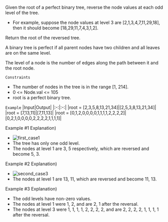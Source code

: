 Given the root of a perfect binary tree, reverse the node values at each odd level of the tree.
- For example, suppose the node values at level 3 are [2,1,3,4,7,11,29,18], then it should become [18,29,11,7,4,3,1,2].

Return the root of the reversed tree.

A binary tree is perfect if all parent nodes have two children and all leaves are on the same level.

The level of a node is the number of edges along the path between it and the root node.

`Constraints`
- The number of nodes in the tree is in the range [1, 214].
- 0 <= Node.val <= 105
- root is a perfect binary tree.

`Example`
|Input|Output|
|:-:|:-:|
|root = [2,3,5,8,13,21,34]|[2,5,3,8,13,21,34]|
|root = [7,13,11]|[7,11,13]|
|root = [0,1,2,0,0,0,0,1,1,1,1,2,2,2,2]|[0,2,1,0,0,0,0,2,2,2,2,1,1,1,1]|

Example #1 Explanation)
- ![first_case1](https://github.com/user-attachments/assets/fd7f791a-97b6-4bd6-bebf-f08617c6887e)
- The tree has only one odd level.
- The nodes at level 1 are 3, 5 respectively, which are reversed and become 5, 3.

Example #2 Explanation)
- ![second_case3](https://github.com/user-attachments/assets/47430a81-01e4-49cf-bdf7-a220b42ed8b4)
- The nodes at level 1 are 13, 11, which are reversed and become 11, 13.

Example #3 Explanation)
- The odd levels have non-zero values.
- The nodes at level 1 were 1, 2, and are 2, 1 after the reversal.
- The nodes at level 3 were 1, 1, 1, 1, 2, 2, 2, 2, and are 2, 2, 2, 2, 1, 1, 1, 1 after the reversal.
